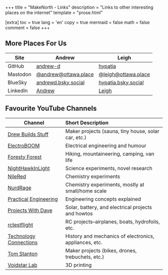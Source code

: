 +++
title = "MakeNorth - Links"
description = "Links to other interesting places on the internet"
template = "prose.html"

[extra]
toc = true
lang = 'en'
copy = true
mermaid = false
math = false
comment = false
+++

## More Places For Us

| Site     | Andrew                                  | Leigh                                 |
|----------|-----------------------------------------|---------------------------------------|
| GitHub   | [andrew-d](https://github.com/andrew-d) | [hypatia](https://github.com/hypatia) |
| Mastodon | [@andrew@ottawa.place][andrew-mastodon] | [@leigh@ottawa.place][leigh-mastodon] |
| BlueSky  | [andrewd.bsky.social][andrew-bsky]      | [hypatia.bsky.social][leigh-bsky]     |
| LinkedIn | [Andrew][andrew-linkedin]               | [Leigh][leigh-linkedin]               |

[andrew-mastodon]: https://ottawa.place/@andrew
[andrew-bsky]: https://bsky.app/profile/andrewd.bsky.social
[andrew-linkedin]: https://www.linkedin.com/in/andrew-dunham-426a7b34/
[leigh-mastodon]: https://ottawa.place/@leigh
[leigh-bsky]: https://bsky.app/profile/hypatia.bsky.social
[leigh-linkedin]: https://www.linkedin.com/in/hypatia/


<!-- TODO ## Friends -->

<!-- TODO ## Interesting Blogs -->

## Favourite YouTube Channels

| Channel                           | Short Description                                      |
| --------------------------------- | :----------------------------------------------------- |
| [Drew Builds Stuff][yt-drew]      | Maker projects (sauna, tiny house, solar car, etc.)    |
| [ElectroBOOM][yt-boom]            | Electrical engineering and humour                      |
| [Foresty Forest][yt-forest]       | Hiking, mountaineering, camping, van life              |
| [NightHawkInLight][yt-nighthawk]  | Science experiments, novel research                    |
| [NileRed][yt-nilered]             | Chemistry experiments                                  |
| [NurdRage][yt-nurd]               | Chemistry experiments, mostly at small/home scale      |
| [Practical Engineering][yt-peng]  | Engineering concepts explained                         |
| [Projects With Dave][yt-dave]     | Solar, battery, and electrical projects and howtos     |
| [rctestflight][yt-rctest]         | RC projects–airplanes, boats, hydrofoils, etc.         |
| [Technology Connections][yt-tech] | History and mechanics of electronics, appliances, etc. |
| [Tom Stanton][yt-tom]             | Maker projects (bikes, drones, trebuchets, etc.)       |
| [Voidstar Lab][yt-voidstar]       | 3D printing                                            |


[yt-drew]: https://www.youtube.com/@DrewBuildsStuff
[yt-boom]: https://www.youtube.com/@ElectroBOOM
[yt-forest]: https://www.youtube.com/@forestyforest
[yt-nighthawk]: https://www.youtube.com/@Nighthawkinlight
[yt-nilered]: https://www.youtube.com/@NileRed
[yt-nurd]: https://www.youtube.com/@NurdRage
[yt-peng]: https://www.youtube.com/@PracticalEngineeringChannel
[yt-dave]: https://www.youtube.com/@ProjectsWithDave
[yt-rctest]: https://www.youtube.com/@rctestflight
[yt-tech]: https://www.youtube.com/@TechnologyConnections
[yt-tom]: https://www.youtube.com/tomstantonengineering
[yt-voidstar]: https://www.youtube.com/@ZackFreedman
